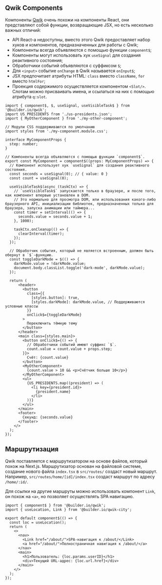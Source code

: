 ## Qwik Components

Компоненты [Qwik](https://qwik.builder.io/) очень похожи на компоненты React, они представляют собой функции, возвращающие JSX, но есть несколько важных отличий:

- API React-а недоступны, вместо этого Qwik предоставляет набор хуков и компонентов, предназначенных для работы с Qwik;
- Компоненты всегда объявляются с помощью функции `component$`;
- Компоненты могут использовать хук `useSignal` для создания реактивного состояния;
- Обработчики событий объявляются с суффиксом `$`;
- Для `<input>` событие `onChange` в Qwik называется `onInput$`;
- JSX предпочитает атрибуты HTML: `class` вместо `className`, `for` вместо `htmlFor`;
- Проекция содержимого осуществляется компонентом `<Slot/>`. Слотам можно присваивать имена, и ссылаться на них с помощью атрибута `q:slot`.

```tsx
import { component$, $, useSignal, useVisibleTask$ } from '@builder.io/qwik';
import US_PRESIDENTS from './us-presidents.json';
import { MyOtherComponent } from './my-other-component';

// Модули CSS поддерживаются по умолчанию
import styles from './my-component.module.css';

interface MyComponentProps {
  step: number;
}

// Компоненты всегда объявляются с помощью функции `component$`.
export const MyComponent = component$((props: MyComponentProps) => {
  // Компонент использует хук `useSignal` для создания реактивного состояния.
  const seconds = useSignal(0); // { value: 0 }
  const count = useSignal(0);

  useVisibleTask$(async (taskCtx) => {
    // `useVisibleTask$` запускается только в браузере, и после того, как компонент впервые установлен в DOM.
    // Это нормально для просмотра DOM, или использования какого-либо браузерного API, инициализации библиотек, предназначенных только для браузера, запуска анимации или таймера...
    const timer = setInterval(() => {
      seconds.value = seconds.value + 1;
    }, 1000);

    taskCtx.onCleanup(() => {
      clearInterval(timer);
    });
  });

  // Обработчик события, который не является встроенным, должен быть обернут в `$`-функцию.
  const toggleDarkMode = $(() => {
    darkMode.value = !darkMode.value;
    document.body.classList.toggle('dark-mode', darkMode.value);
  });

  return (
      <header>
        <button
          class={{
            [styles.button]: true,
            [styles.darkMode]: darkMode.value, // Поддерживаются условные классы
          }}
          onClick$={toggleDarkMode}
        >
          Переключить тёмную тему
        </button>
      </header>
      <main class={styles.main}>
        <button onClick$={() => {
          // Обработчики событий имеют суффикс `$`.
          count.value = count.value + props.step;
        }}>
          Счёт: {count.value}
        </button>
        <MyOtherComponent>
          {count.value > 10 && <p>Счётчик больше 10</p>}
        </MyOtherComponent>
        <ul>
          {US_PRESIDENTS.map((president) => (
            <li key={president.id}>
              {president.name}
            </li>
          ))}
        </ul>
      </main>
      <footer>
        Секунд: {seconds.value}
      </footer>
    </>
  );
});
```

## Маршрутизация

Qwik поставляется с маршрутизатором на основе файлов, который похож на Next.js. Маршрутизатор основан на файловой системе, создание нового файла `index.tsx` в `src/routes/` создаст новый маршрут. Например, `src/routes/home/[id]/index.tsx` создаст маршрут по адресу `/home/:id/`.

Для ссылки на другие маршруты можно использовать компонент `Link`, он похож на `<a>`, но позволяет осуществлять SPA навигацию.

```tsx title="src/routes/user/[userID]/index.tsx"
import { component$ } from '@builder.io/qwik';
import { useLocation, Link } from '@builder.io/qwik-city';

export default component$(() => {
  const loc = useLocation();
  return (
    <>
      <nav>
        <Link href="/about/">SPA-навигация к /about/</Link>
        <a href="/about/">Полностраничная навигация к /about/</a>
      </nav>
      <main>
        <h1>Пользователь: {loc.params.userID}</h1>
        <div>Текущий URL-адрес: {loc.url.href}</div>
      </main>
    </>
  );
});
```
